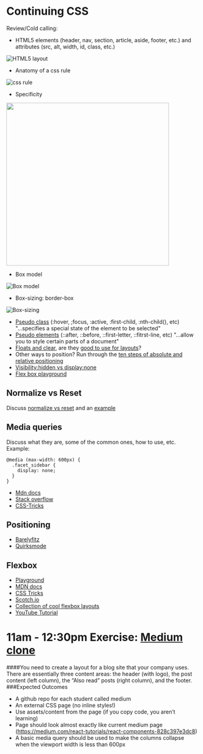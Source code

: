 # Continuing CSS

Review/Cold calling:

- HTML5 elements (header, nav, section, article, aside, footer, etc.) and attributes (src, alt, width, id, class, etc.)

![HTML5 layout](http://www.w3schools.com/html/img_sem_elements.gif)

- Anatomy of a css rule

![css rule](http://www.w3schools.com/css/selector.gif)

- Specificity

<img src="https://3oil7x2swx3d30yjgq23wmyu-wpengine.netdna-ssl.com/wp-content/uploads/2015/05/specificity1.png" width="425px">

- Box model

![Box model](https://encrypted-tbn1.gstatic.com/images?q=tbn:ANd9GcQX1kvmTsfO6QJuWZwpnXUjyhNCW1SJDXDsnjsw7cFMYRuJVwb1)

- Box-sizing: border-box

![Box-sizing](http://bcfedigitalmedia.com/wordpress/wp-content/uploads/2015/11/box-sizing-property.jpg)

- [Pseudo class](https://developer.mozilla.org/en-US/docs/Web/CSS/pseudo-classes) (:hover, ;focus, :active, :first-child, :nth-child(), etc)
"...specifies a special state of the element to be selected"
- [Pseudo elements](https://developer.mozilla.org/en-US/docs/Web/CSS/Pseudo-elements) (::after, ::before, ::first-letter, ::fitrst-line, etc)
"...allow you to style certain parts of a document"
- [Floats and clear](https://css-tricks.com/all-about-floats/), are they [good to use for layouts](http://stackoverflow.com/questions/9776840/are-floats-bad-what-should-be-used-in-its-place)?
- Other ways to position? Run through the [ten steps of absolute and relative positioning](http://www.barelyfitz.com/screencast/html-training/css/positioning/)
- [Visibility:hidden vs display:none](http://stackoverflow.com/questions/133051/what-is-the-difference-between-visibilityhidden-and-displaynone)
- [Flex box playground](http://demo.agektmr.com/flexbox/)

## Normalize vs Reset
Discuss [normalize vs reset](http://stackoverflow.com/questions/6887336/what-is-the-difference-between-normalize-css-and-reset-css) and an [example](http://codepen.io/zachwolf/details/bdZMZj)

## Media queries
Discuss what they are, some of the common ones, how to use, etc.
Example:
```
@media (max-width: 600px) {
  .facet_sidebar {
    display: none;
  }
}
 ```
 
- [Mdn docs](https://developer.mozilla.org/en-US/docs/Web/CSS/Media_Queries/Using_media_queries)
- [Stack overflow](http://stackoverflow.com/questions/16647380/max-width-vs-min-width)
- [CSS-Tricks](https://css-tricks.com/snippets/css/media-queries-for-standard-devices/)

## Positioning
- [Barelyfitz](http://www.barelyfitz.com/screencast/html-training/css/positioning/)
- [Quirksmode](http://quirksmode.org/css/css2/position.html)

## Flexbox
- [Playground](http://demo.agektmr.com/flexbox/)
- [MDN docs](https://developer.mozilla.org/en-US/docs/Web/CSS/CSS_Flexible_Box_Layout/Using_CSS_flexible_boxes)
- [CSS Tricks](https://css-tricks.com/snippets/css/a-guide-to-flexbox/)
- [Scotch.io](https://scotch.io/tutorials/a-visual-guide-to-css3-flexbox-properties)
- [Collection of cool flexbox layouts](http://codepen.io/collection/KegmA/)
- [YouTube Tutorial](https://www.youtube.com/watch?v=G7EIAgfkhmg)

# 11am - 12:30pm Exercise: [Medium clone](https://medium.com/react-tutorials/react-components-828c397e3dc8#.hfq63kllb)
####You need to create a layout for a blog site that your company uses. There are essentially three content areas: the header (with logo), the post content (left column), the “Also read” posts (right column), and the footer.
###Expected Outcomes
- A github repo for each student called medium
- An external CSS page (no inline styles!)
- Use assets/content from the page (if you copy code, you aren’t learning)
- Page should look almost exactly like current medium page (https://medium.com/react-tutorials/react-components-828c397e3dc8)
- A basic media query should be used to make the columns collapse when the viewport width is less than 600px


